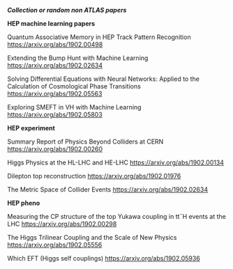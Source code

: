 ***Collection or random non ATLAS papers*** 

**HEP machine learning papers** 

Quantum Associative Memory in HEP Track Pattern Recognition https://arxiv.org/abs/1902.00498 

Extending the Bump Hunt with Machine Learning https://arxiv.org/abs/1902.02634

Solving Differential Equations with Neural Networks: Applied to the Calculation of Cosmological Phase Transitions https://arxiv.org/abs/1902.05563 

Exploring SMEFT in VH with Machine Learning https://arxiv.org/abs/1902.05803 

**HEP experiment** 

Summary Report of Physics Beyond Colliders at CERN https://arxiv.org/abs/1902.00260 

Higgs Physics at the HL-LHC and HE-LHC https://arxiv.org/abs/1902.00134 

Dilepton top reconstruction https://arxiv.org/abs/1902.01976 

The Metric Space of Collider Events https://arxiv.org/abs/1902.02634 

**HEP pheno**

Measuring the CP structure of the top Yukawa coupling in tt¯H events at the LHC https://arxiv.org/abs/1902.00298 

The Higgs Trilinear Coupling and the Scale of New Physics https://arxiv.org/abs/1902.05556 

Which EFT (Higgs self couplings) https://arxiv.org/abs/1902.05936 
